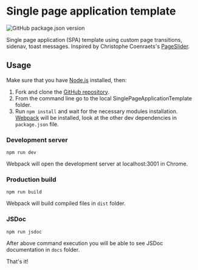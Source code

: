 # Single page application template
![GitHub package.json version](https://img.shields.io/github/package-json/v/marcellosurdi/SinglePageApplicationTemplate)

Single page application (SPA) template using custom page transitions, sidenav, toast messages. Inspired by Christophe Coenraets's [PageSlider](https://github.com/ccoenraets/PageSlider).

## Usage
Make sure that you have [Node.js](http://nodejs.org/) installed, then:
1. Fork and clone the [GitHub repository](https://github.com/marcellosurdi/Webpack5Template).
2. From the command line go to the local SinglePageApplicationTemplate folder.
3. Run `npm install` and wait for the necessary modules installation. [Webpack](https://webpack.js.org/guides/installation/#root) will be installed, look at the other dev dependencies in `package.json` file.

### Development server
```
npm run dev
```
Webpack will open the development server at localhost:3001 in Chrome.

### Production build
```
npm run build
```
Webpack will build compiled files in `dist` folder.

### JSDoc
```
npm run jsdoc
```
After above command execution you will be able to see JSDoc documentation in `docs` folder.

That's it!
